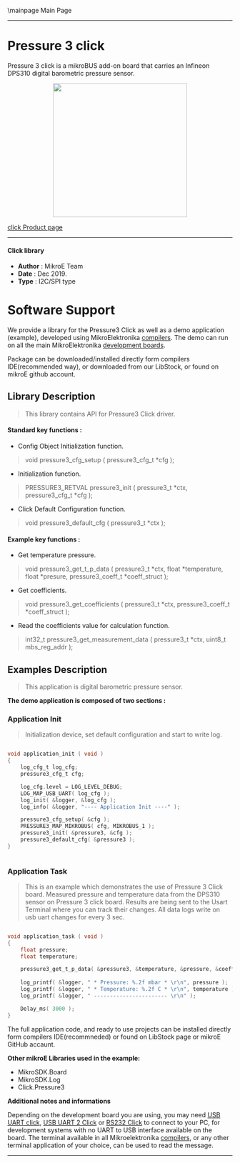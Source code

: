 \mainpage Main Page
 
 

---
# Pressure 3 click

Pressure 3 click is a mikroBUS add-on board that carries an Infineon DPS310 digital barometric pressure sensor.

<p align="center">
  <img src="https://download.mikroe.com/images/click_for_ide/pressure3_click.png" height=300px>
</p>

[click Product page](https://www.mikroe.com/pressure-3-click)

---


#### Click library 

- **Author**        : MikroE Team
- **Date**          : Dec 2019.
- **Type**          : I2C/SPI type


# Software Support

We provide a library for the Pressure3 Click 
as well as a demo application (example), developed using MikroElektronika 
[compilers](https://shop.mikroe.com/compilers). 
The demo can run on all the main MikroElektronika [development boards](https://shop.mikroe.com/development-boards).

Package can be downloaded/installed directly form compilers IDE(recommended way), or downloaded from our LibStock, or found on mikroE github account. 

## Library Description

> This library contains API for Pressure3 Click driver.

#### Standard key functions :

- Config Object Initialization function.
> void pressure3_cfg_setup ( pressure3_cfg_t *cfg ); 
 
- Initialization function.
> PRESSURE3_RETVAL pressure3_init ( pressure3_t *ctx, pressure3_cfg_t *cfg );

- Click Default Configuration function.
> void pressure3_default_cfg ( pressure3_t *ctx );


#### Example key functions :

- Get temperature pressure.
> void pressure3_get_t_p_data ( pressure3_t *ctx, float *temperature, float *presure, pressure3_coeff_t *coeff_struct );
 
- Get coefficients.
> void pressure3_get_coefficients ( pressure3_t *ctx, pressure3_coeff_t *coeff_struct );

- Read the coefficients value for calculation function.
> int32_t pressure3_get_measurement_data ( pressure3_t *ctx, uint8_t mbs_reg_addr );

## Examples Description

> This application is digital barometric pressure sensor. 

**The demo application is composed of two sections :**

### Application Init 

> Initialization device, set default configuration and start to write log. 

```c

void application_init ( void )
{
    log_cfg_t log_cfg;
    pressure3_cfg_t cfg;

    log_cfg.level = LOG_LEVEL_DEBUG;
    LOG_MAP_USB_UART( log_cfg );
    log_init( &logger, &log_cfg );
    log_info( &logger, "---- Application Init ----" );

    pressure3_cfg_setup( &cfg );
    PRESSURE3_MAP_MIKROBUS( cfg, MIKROBUS_1 );
    pressure3_init( &pressure3, &cfg );
    pressure3_default_cfg( &pressure3 );
}
  
```

### Application Task

> This is an example which demonstrates the use of Pressure 3 Click board.
     Measured pressure and temperature data from the DPS310 sensor on Pressure 3 click board.
     Results are being sent to the Usart Terminal where you can track their changes.
     All data logs write on usb uart changes for every 3 sec.

```c

void application_task ( void )
{
    float pressure;
    float temperature;

    pressure3_get_t_p_data( &pressure3, &temperature, &pressure, &coeff_struct );
    
    log_printf( &logger, " * Pressure: %.2f mbar * \r\n", pressure );
    log_printf( &logger, " * Temperature: %.2f C * \r\n", temperature );
    log_printf( &logger, " ----------------------- \r\n" );

    Delay_ms( 3000 );
}  

```

The full application code, and ready to use projects can be  installed directly form compilers IDE(recommneded) or found on LibStock page or mikroE GitHub accaunt.

**Other mikroE Libraries used in the example:** 

- MikroSDK.Board
- MikroSDK.Log
- Click.Pressure3

**Additional notes and informations**

Depending on the development board you are using, you may need 
[USB UART click](https://shop.mikroe.com/usb-uart-click), 
[USB UART 2 Click](https://shop.mikroe.com/usb-uart-2-click) or 
[RS232 Click](https://shop.mikroe.com/rs232-click) to connect to your PC, for 
development systems with no UART to USB interface available on the board. The 
terminal available in all Mikroelektronika 
[compilers](https://shop.mikroe.com/compilers), or any other terminal application 
of your choice, can be used to read the message.



---
